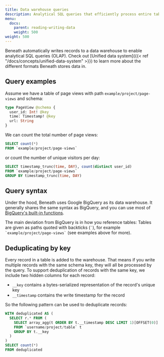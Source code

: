 ```yaml
---
title: Data warehouse queries
description: Analytical SQL queries that efficiently process entire tables
menu:
  docs:
    parent: reading-writing-data
    weight: 500
weight: 500
---
```


Beneath automatically writes records to a data warehouse to enable analytical SQL queries (OLAP). Check out [Unified data system]({{< ref "/docs/concepts/unified-data-system" >}}) to learn more about the different formats Beneath stores data in.

## Query examples

Assume we have a table of page views with path `example/project/page-views` and schema:

```graphql
type PageView @schema {
  user_id: Int! @key
  time: Timestamp! @key
  url: String
}
```

We can count the total number of page views:

```sql
SELECT count(*)
FROM `example/project/page-views`
```

or count the number of unique visitors per day:

```sql
SELECT timestamp_trunc(time, DAY), count(distinct user_id)
FROM `example/project/page-views`
GROUP BY timestamp_trunc(time, DAY)
```

## Query syntax

Under the hood, Beneath uses Google BigQuery as its data warehouse. It generally shares the same syntax as BigQuery, and you can use most of [BigQuery's built-in functions](https://cloud.google.com/bigquery/docs/reference/standard-sql/query-syntax).

The main deviation from BigQuery is in how you reference tables: Tables are given as paths quoted with backticks (<code>\`</code>), for example <code>\`example/project/page-views\`</code> (see examples above for more).

## Deduplicating by key

Every record in a table is added to the warehouse. That means if you write multiple records with the same schema key, they will all be processed by the query. To support deduplication of records with the same key, we include two hidden columns for each record:

- `__key` contains a bytes-serialized representation of the record's unique key
- `__timestamp` contains the write timestamp for the record

So the following pattern can be used to deduplicate records:

```sql
WITH deduplicated AS (
  SELECT r.* FROM (
    SELECT array_agg(t ORDER BY t.__timestamp DESC LIMIT 1)[OFFSET(0)] r
    FROM `username/project/table` t
    GROUP BY t.__key
  )
)
SELECT count(*)
FROM deduplicated
```
